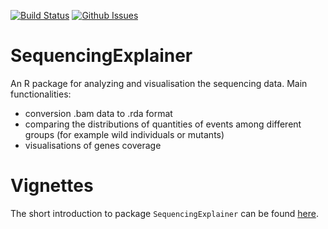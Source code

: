 [![Build Status](https://travis-ci.org/mi2-warsaw/sequencingExplainer.svg?branch=master)](https://travis-ci.org/mi2-warsaw/sequencingExplainer)
[![Github Issues](http://githubbadges.herokuapp.com/mi2-warsaw/sequencingExplainer/issues.svg)](https://github.com//mi2-warsaw/sequencingExplainer/issues)

# SequencingExplainer

An R package for analyzing and visualisation the sequencing data. 
Main functionalities:
 * conversion .bam data to .rda format
 * comparing the distributions of quantities of events among different groups (for example wild individuals or mutants)
 * visualisations of genes coverage
  
# Vignettes
The short introduction to package `SequencingExplainer` can be found [here](http://rawgit.com/mi2-warsaw/sequencingExplainer/master/vignettes/Package_presentation.html).
